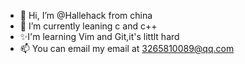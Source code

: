- 👋 Hi, I’m @Hallehack from china 
- 🌱 I’m currently leaning c and c++
- ✨I'm learning Vim and Git,it's littlt hard
- 📫 You can email my email at 3265810089@qq.com
